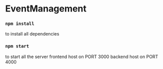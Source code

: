 # EventManagement

### `npm install`
to install all dependencies


### `npm start`
to start all the server
frontend host on PORT 3000
backend host on PORT 4000

